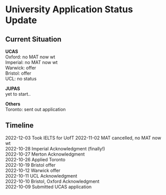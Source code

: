 # University Application Status Update

## Current Situation

**UCAS** \
Oxford: no MAT now wt \
Imperial: no MAT now wt \
Warwick: offer \
Bristol: offer \
UCL: no status

**JUPAS** \
yet to start..

**Others** \
Toronto: sent out application

## Timeline

2022-12-03 Took IELTS for UofT
2022-11-02 MAT cancelled, no MAT now wt \
2022-10-28 Imperial Acknowledgment (finally!) \
2022-10-27 Merton Acknowledgment \
2022-10-26 Applied Toronto \
2022-10-19 Bristol offer \
2022-10-12 Warwick offer \
2022-10-11 UCL Acknowledgment \
2022-10-10 Bristol, Oxford Acknowledgment \
2022-10-09 Submitted UCAS application 
